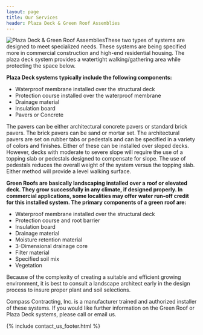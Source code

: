 ```yaml
---
layout: page
title: Our Services
header: Plaza Deck & Green Roof Assemblies
---
```


<img class="service-large" src="{{ 'services/plaza-deck-and-garden-roof-assemblies.jpg' | asset_path }}" alt="Plaza Deck & Green Roof Assemblies">These two types of systems are designed to meet specialized needs. These systems are being specified more in commercial construction and high-end residential housing. The plaza deck system provides a watertight walking/gathering area while protecting the space below.

**Plaza Deck systems typically include the following components:**

* Waterproof membrane installed over the structural deck
* Protection course installed over the waterproof membrane
* Drainage material
* Insulation board
* Pavers or Concrete

The pavers can be either architectural concrete pavers or standard brick pavers. The brick pavers can be sand or mortar set. The architectural pavers are set on rubber tabs or pedestals and can be specified in a variety of colors and finishes. Either of these can be installed over sloped decks. However, decks with moderate to severe slope will require the use of a topping slab or pedestals designed to compensate for slope. The use of pedestals reduces the overall weight of the system versus the topping slab. Either method will provide a level walking surface.

**Green Roofs are basically landscaping installed over a roof or elevated deck. They grow successfully in any climate, if designed properly. In commercial applications, some localities may offer water run-off credit for this installed system. The primary components of a green roof are:**

* Waterproof membrane installed over the structural deck
* Protection course and root barrier
* Insulation board
* Drainage material
* Moisture retention material
* 3-Dimensional drainage core
* Filter material
* Specified soil mix
* Vegetation

Because of the complexity of creating a suitable and efficient growing environment, it is best to consult a landscape architect early in the design process to insure proper plant and soil selections.

Compass Contracting, Inc. is a manufacturer trained and authorized installer of these systems. If you would like further information on the Green Roof or Plaza Deck systems, please call or email us.

{% include contact_us_footer.html %}
